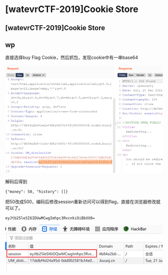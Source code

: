 # \[watevrCTF-2019]Cookie Store

## \[watevrCTF-2019]Cookie Store

## wp

直接选择buy Flag Cookie，然后抓包，发现cookie中有一串base64

![](<../.gitbook/assets/image (28) (1).png>)



解码后得到

```
{"money": 50, "history": []}
```

把50改成500，编码后修改session重新访问可以得到flag，直接在浏览器修改就可以了。

```
eyJtb25leSI6IDUwMCwgImhpc3RvcnkiOiBbXX0=
```

![](<../.gitbook/assets/image (9) (1).png>)
